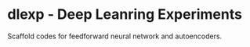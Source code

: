 # dlexp - Deep Leanring Experiments

Scaffold codes for feedforward neural network and autoencoders.
